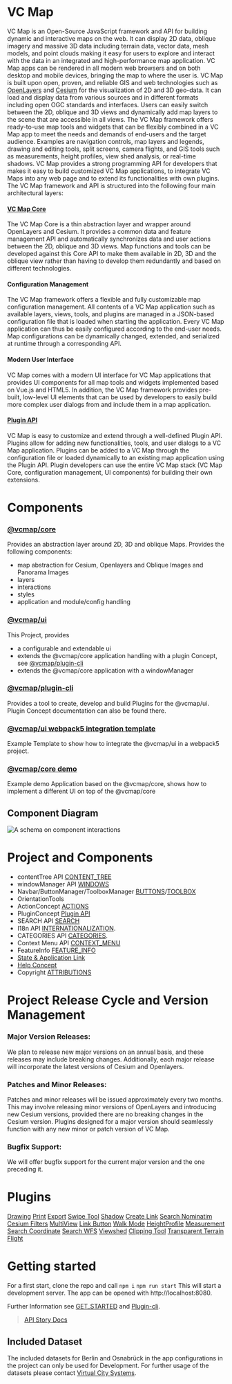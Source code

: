 # VC Map

VC Map is an Open-Source JavaScript framework and API for building dynamic and interactive maps on the web. It can display
2D data, oblique imagery and massive 3D data including terrain data, vector data, mesh models, and point clouds making it
easy for users to explore and interact with the data in an integrated and high-performance map application. VC Map apps can
be rendered in all modern web browsers and on both desktop and mobile devices, bringing the map to where the user is.
VC Map is built upon open, proven, and reliable GIS and web technologies such as [OpenLayers](https://github.com/openlayers/openlayers)
and [Cesium](https://github.com/cesiumGS/cesium/) for the visualization of 2D and 3D geo-data. It can load and display data
from various sources and in different formats including open OGC standards and interfaces. Users can easily switch between
the 2D, oblique and 3D views and dynamically add map layers to the scene that are accessible in all views. The VC Map
framework offers ready-to-use map tools and widgets that can be flexibly combined in a VC Map app to meet the needs and demands of end-users and the target audience. Examples are navigation controls, map layers and legends, drawing and editing tools, split screens, camera flights, and GIS tools such as measurements, height profiles, view shed analysis, or real-time shadows.
VC Map provides a strong programming API for developers that makes it easy to build customized VC Map applications,
to integrate VC Maps into any web page and to extend its functionalities with own plugins. The VC Map framework and API
is structured into the following four main architectural layers:

#### [VC Map Core](https://github.com/virtualcitySYSTEMS/map-core)

The VC Map Core is a thin abstraction layer and wrapper around OpenLayers and Cesium. It provides a common data and feature
management API and automatically synchronizes data and user actions between the 2D, oblique and 3D views. Map functions and
tools can be developed against this Core API to make them available in 2D, 3D and the oblique view rather than having to
develop them redundantly and based on different technologies.

#### Configuration Management

The VC Map framework offers a flexible and fully customizable map configuration management. All contents of a VC Map application
such as available layers, views, tools, and plugins are managed in a JSON-based configuration file that is loaded when starting
the application. Every VC Map application can thus be easily configured according to the end-user needs. Map configurations can
be dynamically changed, extended, and serialized at runtime through a corresponding API.

#### Modern User Interface

VC Map comes with a modern UI interface for VC Map applications that provides UI components for all map tools and widgets
implemented based on Vue.js and HTML5. In addition, the VC Map framework provides pre-built, low-level UI elements that can
be used by developers to easily build more complex user dialogs from and include them in a map application.

#### [Plugin API](https://github.com/virtualcitySYSTEMS/map-plugin-cli)

VC Map is easy to customize and extend through a well-defined Plugin API. Plugins allow for adding new functionalities,
tools, and user dialogs to a VC Map application. Plugins can be added to a VC Map through the configuration file or loaded
dynamically to an existing map application using the Plugin API. Plugin developers can use the entire VC Map stack
(VC Map Core, configuration management, UI components) for building their own extensions.

# Components

### [@vcmap/core](https://github.com/virtualcitySYSTEMS/map-core)

Provides an abstraction layer around 2D, 3D and oblique Maps. Provides the following components:

- map abstraction for Cesium, Openlayers and Oblique Images and Panorama Images
- layers
- interactions
- styles
- application and module/config handling

### [@vcmap/ui](https://github.com/virtualcitySYSTEMS/map-ui)

This Project, provides

- a configurable and extendable ui
- extends the @vcmap/core application handling with a plugin Concept, see [@vcmap/plugin-cli](https://github.com/virtualcitySYSTEMS/map-plugin-cli)
- extends the @vcmap/core application with a windowManager

### [@vcmap/plugin-cli](https://github.com/virtualcitySYSTEMS/map-plugin-cli)

Provides a tool to create, develop and build Plugins for the @vcmap/ui.
Plugin Concept documentation can also be found there.

### [@vcmap/ui webpack5 integration template](https://github.com/virtualcitySYSTEMS/map-ui-webpack5-example)

Example Template to show how to integrate the @vcmap/ui in a webpack5 project.

### [@vcmap/core demo](https://github.com/virtualcitySYSTEMS/map-core-demo)

Example demo Application based on the @vcmap/core, shows how to implement a different UI on top of the @vcmap/core

## Component Diagram

![A schema on component interactions](./documentation/VC_Map_Diagram.png)

# Project and Components

- contentTree API [CONTENT_TREE](documentation/CONTENT_TREE.md)
- windowManager API [WINDOWS](documentation/WINDOWS.md)
- Navbar/ButtonManager/ToolboxManager [BUTTONS](documentation/BUTTONS.md)/[TOOLBOX](documentation/TOOLBOX.md)
- OrientationTools
- ActionConcept [ACTIONS](documentation/ACTIONS.md)
- PluginConcept [Plugin API](https://github.com/virtualcitySYSTEMS/map-plugin-cli)
- SEARCH API [SEARCH](documentation/SEARCH.md)
- I18n API [INTERNATIONALIZATION](documentation/INTERNATIONALIZATION.md).
- CATEGORIES API [CATEGORIES](documentation/CATEGORIES.md).
- Context Menu API [CONTEXT_MENU](documentation/CONTEXT_MENU.md)
- FeatureInfo [FEATURE_INFO](documentation/FEATURE_INFO.md)
- [State & Application Link](documentation/STATE.md)
- [Help Concept](documentation/HELP.md)
- Copyright [ATTRIBUTIONS](documentation/ATTRIBUTIONS.md)

# Project Release Cycle and Version Management

### Major Version Releases:

We plan to release new major versions on an annual basis, and these releases may include breaking changes.
Additionally, each major release will incorporate the latest versions of Cesium and Openlayers.

### Patches and Minor Releases:

Patches and minor releases will be issued approximately every two months. This may involve releasing minor versions of
OpenLayers and introducing new Cesium versions, provided there are no breaking changes in the Cesium version.
Plugins designed for a major version should seamlessly function with any new minor or patch version of VC Map.

### Bugfix Support:

We will offer bugfix support for the current major version and the one preceding it.

# Plugins

[Drawing](https://github.com/virtualcitySYSTEMS/map-draw)
[Print](https://github.com/virtualcitySYSTEMS/map-print)
[Export](https://github.com/virtualcitySYSTEMS/map-export)
[Swipe Tool](https://github.com/virtualcitySYSTEMS/map-swipe-tool)
[Shadow](https://github.com/virtualcitySYSTEMS/map-shadow)
[Create Link](https://github.com/virtualcitySYSTEMS/map-createLink)
[Search Nominatim](https://github.com/virtualcitySYSTEMS/map-search-nominatim)
[Cesium Filters](https://github.com/virtualcitySYSTEMS/map-cesium-filters)
[MultiView](https://github.com/virtualcitySYSTEMS/map-multi-view)
[Link Button](https://github.com/virtualcitySYSTEMS/map-link-button)
[Walk Mode](https://github.com/virtualcitySYSTEMS/map-walk)
[HeightProfile](https://github.com/virtualcitySYSTEMS/map-heightprofile)
[Measurement](https://github.com/virtualcitySYSTEMS/map-measurement)
[Search Coordinate](https://github.com/virtualcitySYSTEMS/map-search-coordinate)
[Search WFS](https://github.com/virtualcitySYSTEMS/map-search-wfs)
[Viewshed](https://github.com/virtualcitySYSTEMS/map-viewshed)
[Clipping Tool](https://github.com/virtualcitySYSTEMS/map-clipping-tool)
[Transparent Terrain](https://github.com/virtualcitySYSTEMS/map-transparent-terrain)
[Flight](https://github.com/virtualcitySYSTEMS/map-flight)

# Getting started

For a first start, clone the repo and call `npm i` `npm run start` This will start a development server. The
app can be opened with http://localhost:8080.

Further Information see [GET_STARTED](documentation/GET_STARTED.md) and [Plugin-cli](https://github.com/virtualcitySYSTEMS/map-plugin-cli).

> [API Story Docs](https://lib.virtualcitymap.de/ui/6.0/story/)

## Included Dataset

The included datasets for Berlin and Osnabrück in the app configurations in the project can only be used for Development.
For further usage of the datasets please contact [Virtual City Systems](https://vc.systems).
